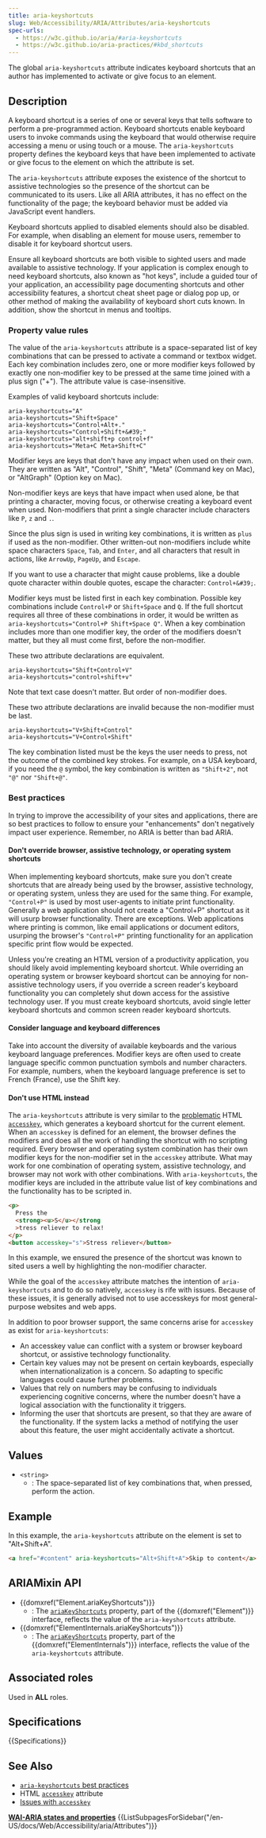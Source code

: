 ```yaml
---
title: aria-keyshortcuts
slug: Web/Accessibility/ARIA/Attributes/aria-keyshortcuts
spec-urls:
  - https://w3c.github.io/aria/#aria-keyshortcuts
  - https://w3c.github.io/aria-practices/#kbd_shortcuts
---
```


The global `aria-keyshortcuts` attribute indicates keyboard shortcuts that an author has implemented to activate or give focus to an element.

## Description

A keyboard shortcut is a series of one or several keys that tells software to perform a pre-programmed action. Keyboard shortcuts enable keyboard users to invoke commands using the keyboard that would otherwise require accessing a menu or using touch or a mouse. The `aria-keyshortcuts` property defines the keyboard keys that have been implemented to activate or give focus to the element on which the attribute is set.

The `aria-keyshortcuts` attribute exposes the existence of the shortcut to assistive technologies so the presence of the shortcut can be communicated to its users. Like all ARIA attributes, it has no effect on the functionality of the page; the keyboard behavior must be added via JavaScript event handlers.

Keyboard shortcuts applied to disabled elements should also be disabled. For example, when disabling an element for mouse users, remember to disable it for keyboard shortcut users.

Ensure all keyboard shortcuts are both visible to sighted users and made available to assistive technology. If your application is complex enough to need keyboard shortcuts, also known as "hot keys", include a guided tour of your application, an accessibility page documenting shortcuts and other accessibility features, a shortcut cheat sheet page or dialog pop up, or other method of making the availability of keyboard short cuts known. In addition, show the shortcut in menus and tooltips.

### Property value rules

The value of the `aria-keyshortcuts` attribute is a space-separated list of key combinations that can be pressed to activate a command or textbox widget. Each key combination includes zero, one or more modifier keys followed by exactly one non-modifier key to be pressed at the same time joined with a plus sign ("+"). The attribute value is case-insensitive.

Examples of valid keyboard shortcuts include:

```plain
aria-keyshortcuts="A"
aria-keyshortcuts="Shift+Space"
aria-keyshortcuts="Control+Alt+."
aria-keyshortcuts="Control+Shift+&#39;"
aria-keyshortcuts="alt+shift+p control+f"
aria-keyshortcuts="Meta+C Meta+Shift+C"
```

Modifier keys are keys that don't have any impact when used on their own. They are written as "Alt", "Control", "Shift", "Meta" (Command key on Mac), or "AltGraph" (Option key on Mac).

Non-modifier keys are keys that have impact when used alone, be that printing a character, moving focus, or otherwise creating a keyboard event when used. Non-modifiers that print a single character include characters like `P`, `z` and `.`.

Since the plus sign is used in writing key combinations, it is written as `plus` if used as the non-modifier. Other written-out non-modifiers include white space characters `Space`, `Tab`, and `Enter`, and all characters that result in actions, like `ArrowUp`, `PageUp`, and `Escape`.

If you want to use a character that might cause problems, like a double quote character within double quotes, escape the character: `Control+&#39;`.

Modifier keys must be listed first in each key combination. Possible key combinations include `Control+P` or `Shift+Space` and `Q`. If the full shortcut requires all three of these combinations in order, it would be written as `aria-keyshortcuts="Control+P Shift+Space Q"`. When a key combination includes more than one modifier key, the order of the modifiers doesn't matter, but they all must come first, before the non-modifier.

These two attribute declarations are equivalent.

```plain example-good
aria-keyshortcuts="Shift+Control+V"
aria-keyshortcuts="control+shift+v"
```

Note that text case doesn't matter. But order of non-modifier does.

These two attribute declarations are invalid because the non-modifier must be last.

```plain example-bad
aria-keyshortcuts="V+Shift+Control"
aria-keyshortcuts="V+Control+Shift"
```

The key combination listed must be the keys the user needs to press, not the outcome of the combined key strokes. For example, on a USA keyboard, if you need the `@` symbol, the key combination is written as `"Shift+2"`, not `"@"` nor `"Shift+@"`.

### Best practices

In trying to improve the accessibility of your sites and applications, there are so best practices to follow to ensure your "enhancements" don't negatively impact user experience. Remember, no ARIA is better than bad ARIA.

#### Don't override browser, assistive technology, or operating system shortcuts

When implementing keyboard shortcuts, make sure you don't create shortcuts that are already being used by the browser, assistive technology, or operating system, unless they are used for the same thing. For example, `"Control+P"` is used by most user-agents to initiate print functionality. Generally a web application should not create a "Control+P" shortcut as it will usurp browser functionality. There are exceptions. Web applications where printing is common, like email applications or document editors, usurping the browser's `"Control+P"` printing functionality for an application specific print flow would be expected.

Unless you're creating an HTML version of a productivity application, you should likely avoid implementing keyboard shortcut. While overriding an operating system or browser keyboard shortcut can be annoying for non-assistive technology users, if you override a screen reader's keyboard functionality you can completely shut down access for the assistive technology user. If you must create keyboard shortcuts, avoid single letter keyboard shortcuts and common screen reader keyboard shortcuts.

#### Consider language and keyboard differences

Take into account the diversity of available keyboards and the various keyboard language preferences. Modifier keys are often used to create language specific common punctuation symbols and number characters. For example, numbers, when the keyboard language preference is set to French (France), use the Shift key.

#### Don't use HTML instead

The `aria-keyshortcuts` attribute is very similar to the [problematic](https://webaim.org/techniques/keyboard/accesskey#spec) HTML [`accesskey`](/en-US/docs/Web/HTML/Global_attributes#accesskey), which generates a keyboard shortcut for the current element. When an `accesskey` is defined for an element, the browser defines the modifiers and does all the work of handling the shortcut with no scripting required. Every browser and operating system combination has their own modifier keys for the non-modifier set in the `accesskey` attribute. What may work for one combination of operating system, assistive technology, and browser may not work with other combinations. With `aria-keyshortcuts`, the modifier keys are included in the attribute value list of key combinations and the functionality has to be scripted in.

```html
<p>
  Press the
  <strong><u>S</u></strong
  >tress reliever to relax!
</p>
<button accesskey="s">Stress reliever</button>
```

In this example, we ensured the presence of the shortcut was known to sited users a well by highlighting the non-modifier character.

While the goal of the `accesskey` attribute matches the intention of `aria-keyshortcuts` and to do so natively, `accesskey` is rife with issues. Because of these issues, it is generally advised not to use accesskeys for most general-purpose websites and web apps.

In addition to poor browser support, the same concerns arise for `accesskey` as exist for `aria-keyshortcuts`:

- An accesskey value can conflict with a system or browser keyboard shortcut, or assistive technology functionality.
- Certain key values may not be present on certain keyboards, especially when internationalization is a concern. So adapting to specific languages could cause further problems.
- Values that rely on numbers may be confusing to individuals experiencing cognitive concerns, where the number doesn't have a logical association with the functionality it triggers.
- Informing the user that shortcuts are present, so that they are aware of the functionality. If the system lacks a method of notifying the user about this feature, the user might accidentally activate a shortcut.

## Values

- `<string>`
  - : The space-separated list of key combinations that, when pressed, perform the action.

## Example

In this example, the `aria-keyshortcuts` attribute on the element is set to "Alt+Shift+A".

```html
<a href="#content" aria-keyshortcuts="Alt+Shift+A">Skip to content</a>
```

## ARIAMixin API

- {{domxref("Element.ariaKeyShortcuts")}}
  - : The [`ariaKeyShortcuts`](/en-US/docs/Web/API/Element/ariaKeyShortcuts) property, part of the {{domxref("Element")}} interface, reflects the value of the `aria-keyshortcuts` attribute.
- {{domxref("ElementInternals.ariaKeyShortcuts")}}
  - : The [`ariaKeyShortcuts`](/en-US/docs/Web/API/ElementInternals/ariaKeyShortcuts) property, part of the {{domxref("ElementInternals")}} interface, reflects the value of the `aria-keyshortcuts` attribute.

## Associated roles

Used in **ALL** roles.

## Specifications

{{Specifications}}

## See Also

- [`aria-keyshortcuts` best practices](https://www.w3.org/TR/wai-aria-practices-1.2/#kbd_shortcuts)
- HTML [`accesskey`](/en-US/docs/Web/HTML/Global_attributes#accesskey) attribute
- [Issues with `accesskey`](https://webaim.org/techniques/keyboard/accesskey#spec)

<section id="Quick_links">
<strong><a href="/en-US/docs/Web/Accessibility/ARIA/Attributes">WAI-ARIA states and properties</a></strong>
{{ListSubpagesForSidebar("/en-US/docs/Web/Accessibility/aria/Attributes")}}
</section>
